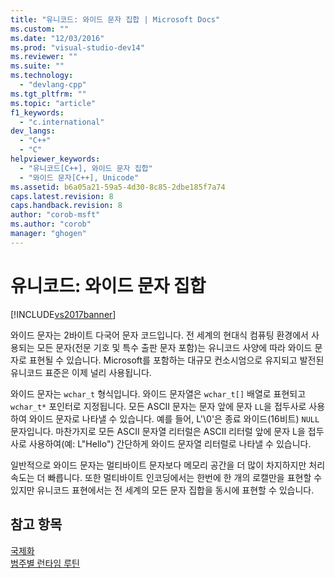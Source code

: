 ```yaml
---
title: "유니코드: 와이드 문자 집합 | Microsoft Docs"
ms.custom: ""
ms.date: "12/03/2016"
ms.prod: "visual-studio-dev14"
ms.reviewer: ""
ms.suite: ""
ms.technology: 
  - "devlang-cpp"
ms.tgt_pltfrm: ""
ms.topic: "article"
f1_keywords: 
  - "c.international"
dev_langs: 
  - "C++"
  - "C"
helpviewer_keywords: 
  - "유니코드[C++], 와이드 문자 집합"
  - "와이드 문자[C++], Unicode"
ms.assetid: b6a05a21-59a5-4d30-8c85-2dbe185f7a74
caps.latest.revision: 8
caps.handback.revision: 8
author: "corob-msft"
ms.author: "corob"
manager: "ghogen"
---
```

# 유니코드: 와이드 문자 집합
[!INCLUDE[vs2017banner](../assembler/inline/includes/vs2017banner.md)]

와이드 문자는 2바이트 다국어 문자 코드입니다.  전 세계의 현대식 컴퓨팅 환경에서 사용되는 모든 문자\(전문 기호 및 특수 출판 문자 포함\)는 유니코드 사양에 따라 와이드 문자로 표현될 수 있습니다.  Microsoft를 포함하는 대규모 컨소시엄으로 유지되고 발전된 유니코드 표준은 이제 널리 사용됩니다.  
  
 와이드 문자는 `wchar_t` 형식입니다.  와이드 문자열은 `wchar_t[]` 배열로 표현되고 `wchar_t*` 포인터로 지정됩니다.  모든 ASCII 문자는 문자 앞에 문자 `LL`을 접두사로 사용하여 와이드 문자로 나타낼 수 있습니다.  예를 들어, L'\\0'은 종료 와이드\(16비트\) `NULL` 문자입니다.  마찬가지로 모든 ASCII 문자열 리터럴은 ASCII 리터럴 앞에 문자 L을 접두사로 사용하여\(예: L"Hello"\) 간단하게 와이드 문자열 리터럴로 나타낼 수 있습니다.  
  
 일반적으로 와이드 문자는 멀티바이트 문자보다 메모리 공간을 더 많이 차지하지만 처리 속도는 더 빠릅니다.  또한 멀티바이트 인코딩에서는 한번에 한 개의 로캘만을 표현할 수 있지만 유니코드 표현에서는 전 세계의 모든 문자 집합을 동시에 표현할 수 있습니다.  
  
## 참고 항목  
 [국제화](../c-runtime-library/internationalization.md)   
 [범주별 런타임 루틴](../c-runtime-library/run-time-routines-by-category.md)